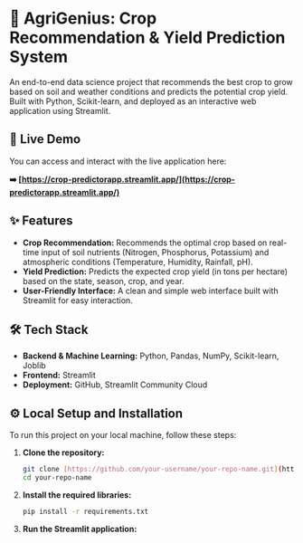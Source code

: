 # 🌾 AgriGenius: Crop Recommendation & Yield Prediction System

An end-to-end data science project that recommends the best crop to grow based on soil and weather conditions and predicts the potential crop yield. Built with Python, Scikit-learn, and deployed as an interactive web application using Streamlit.

## 🚀 Live Demo

You can access and interact with the live application here:

**➡️ [https://crop-predictorapp.streamlit.app/](https://crop-predictorapp.streamlit.app/)**

## ✨ Features

* **Crop Recommendation:** Recommends the optimal crop based on real-time input of soil nutrients (Nitrogen, Phosphorus, Potassium) and atmospheric conditions (Temperature, Humidity, Rainfall, pH).
* **Yield Prediction:** Predicts the expected crop yield (in tons per hectare) based on the state, season, crop, and year.
* **User-Friendly Interface:** A clean and simple web interface built with Streamlit for easy interaction.



## 🛠️ Tech Stack

* **Backend & Machine Learning:** Python, Pandas, NumPy, Scikit-learn, Joblib
* **Frontend:** Streamlit
* **Deployment:** GitHub, Streamlit Community Cloud

## ⚙️ Local Setup and Installation

To run this project on your local machine, follow these steps:

1.  **Clone the repository:**
    ```sh
    git clone [https://github.com/your-username/your-repo-name.git](https://github.com/your-username/your-repo-name.git)
    cd your-repo-name
    ```

2.  **Install the required libraries:**
    ```sh
    pip install -r requirements.txt
    ```

3.  **Run the Streamlit application:**
